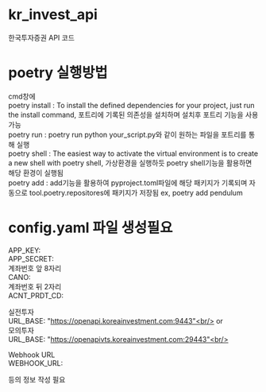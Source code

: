 # kr_invest_api
한국투자증권 API 코드

# poetry 실행방법
cmd창에 <br/>
poetry install : To install the defined dependencies for your project, just run the install command, 포트리에 기록된 의존성을 설치하며 설치후 포트리 기능을 사용가능<br/>
poetry run : poetry run python your_script.py와 같이 원하는 파일을 포트리를 통해 실행<br/>
poetry shell : The easiest way to activate the virtual environment is to create a new shell with poetry shell, 가상환경을 실행하듯 poetry shell기능을 활용하면 해당 환경이 실행됨<br/>
poetry add : add기능을 활용하여 pyproject.toml파일에 해당 패키지가 기록되며 자동으로 tool.poetry.repositores에 패키지가 저장됨 ex, poetry add pendulum<br/>

# config.yaml 파일 생성필요

APP_KEY:<br/>
APP_SECRET: <br/>
계좌번호 앞 8자리<br/>
CANO:<br/>
계좌번호 뒤 2자리<br/>
ACNT_PRDT_CD:<br/>

실전투자<br/>
URL_BASE: "https://openapi.koreainvestment.com:9443"<br/>
or<br/>
모의투자<br/>
URL_BASE: "https://openapivts.koreainvestment.com:29443"<br/>

Webhook URL<br/>
WEBHOOK_URL:<br/>

등의 정보 작성 필요 <br/>
